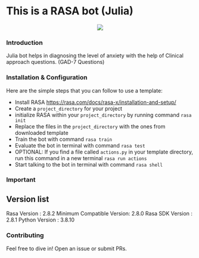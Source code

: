 # This is a RASA bot (Julia)

<p align="center"><img src="https://i.ibb.co/JkTQ3PQ/JULIA-Bot-1.png"></p>

### Introduction
Julia bot helps in diagnosing the level of anxiety with the help of Clinical approach questions. (GAD-7 Questions)

### Installation & Configuration
Here are the simple steps that you can follow to use a template:
* Install RASA https://rasa.com/docs/rasa-x/installation-and-setup/ 
* Create a `project_directory` for your project
* initialize RASA within your `project_directory` by running command `rasa init` 
* Replace the files in the `project_directory` with the ones from downloaded template
* Train the bot with command `rasa train`
* Evaluate the bot in terminal with command `rasa test`
* OPTIONAL: If you find a file called `actions.py` in your template directory, run this command in a new terminal `rasa run actions`
* Start talking to the bot in terminal with command `rasa shell`

### Important
## Version list
Rasa Version      :         2.8.2
Minimum Compatible Version: 2.8.0
Rasa SDK Version  :         2.8.1
Python Version    :         3.8.10


### Contributing
Feel free to dive in! Open an issue or submit PRs.
